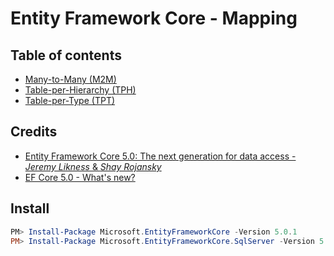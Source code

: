 # Entity Framework Core - Mapping

## Table of contents
* [Many-to-Many (M2M)](https://github.com/dimitrietataru/efcore-mapping/tree/main/src/EntityFrameworkCore.Prototype.Mapping.ManyToMany)
* [Table-per-Hierarchy (TPH)](https://github.com/dimitrietataru/efcore-mapping/tree/main/src/EntityFrameworkCore.Prototype.Mapping.TablePerHierarchy)
* [Table-per-Type (TPT)](https://github.com/dimitrietataru/efcore-mapping/tree/main/src/EntityFrameworkCore.Prototype.Mapping.TablePerType)

## Credits
- [Entity Framework Core 5.0: The next generation for data access - *Jeremy Likness* & *Shay Rojansky*](https://www.youtube.com/watch?v=BIImyq8qaD4)
- [EF Core 5.0 - What's new?](https://docs.microsoft.com/en-us/ef/core/what-is-new/ef-core-5.0/whatsnew)

## Install
``` powershell
PM> Install-Package Microsoft.EntityFrameworkCore -Version 5.0.1
PM> Install-Package Microsoft.EntityFrameworkCore.SqlServer -Version 5.0.1
```
